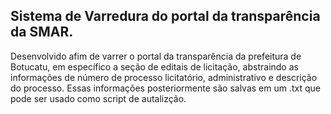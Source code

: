 <h2>Sistema de Varredura do portal da transparência da SMAR.</h2>
<span>Desenvolvido afim de varrer o portal da transparência da prefeitura de Botucatu, em específico a seção de editais de licitação, abstraindo as informações de número de processo licitatório, administrativo e
descrição do processo. Essas informações posteriormente são salvas em um .txt que pode ser usado como script de autalizção.</span>
